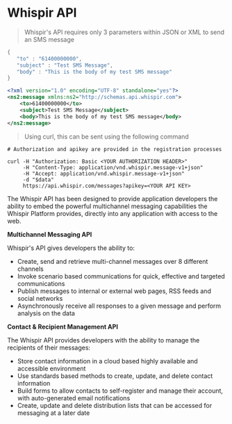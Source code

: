 # Whispir API

> Whispir's API requires only 3 parameters within JSON or XML to send an SMS message


```go
{
   "to" : "61400000000",
   "subject" : "Test SMS Message",
   "body" : "This is the body of my test SMS message"
}
```

```xml
<?xml version="1.0" encoding="UTF-8" standalone="yes"?>
<ns2:message xmlns:ns2="http://schemas.api.whispir.com">
    <to>61400000000</to>
    <subject>Test SMS Message</subject>    
    <body>This is the body of my test SMS message</body>
</ns2:message> 
```

> Using curl, this can be sent using the following command

```shell
# Authorization and apikey are provided in the registration processes

curl -H "Authorization: Basic <YOUR AUTHORIZATION HEADER>" 
     -H "Content-Type: application/vnd.whispir.message-v1+json" 
     -H "Accept: application/vnd.whispir.message-v1+json" 
     -d "$data" 
     https://api.whispir.com/messages?apikey=<YOUR API KEY>

```

The Whispir API has been designed to provide application developers the ability to embed the powerful multichannel messaging capabilities the Whispir Platform provides, directly into any application with access to the web.

**Multichannel Messaging API**

Whispir's API gives developers the ability to:

* Create, send and retrieve multi-channel messages over 8 different channels
* Invoke scenario based communications for quick, effective and targeted communications
* Publish messages to internal or external web pages, RSS feeds and social networks
* Asynchronously receive all responses to a given message and perform analysis on the data

**Contact & Recipient Management API**

The Whispir API provides developers with the ability to manage the recipients of their messages:

* Store contact information in a cloud based highly available and accessible environment
* Use standards based methods to create, update, and delete contact information
* Build forms to allow contacts to self-register and manage their account, with auto-generated email notifications
* Create, update and delete distribution lists that can be accessed for messaging at a later date

